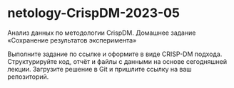 # netology-CrispDM-2023-05
Анализ данных по методологии CrispDM. Домашнее задание «Сохранение результатов эксперимента»

Выполните задание по ссылке и оформите в виде CRISP-DM подхода.
Структурируйте код, отчёт и файлы с данными на основе сегодняшней лекции.
Загрузите решение в Git и пришлите ссылку на ваш репозиторий.



